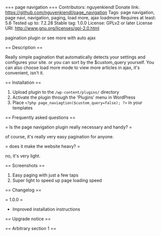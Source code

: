 === page navigation ===
Contributors: nguyenkiendl
Donate link: https://github.com/nguyenkiendl/page_navigation
Tags: page navigation, page navi, navigation, paging, load more, ajax loadmore
Requires at least: 5.6
Tested up to: 7.2.28
Stable tag: 1.0.0
License: GPLv2 or later
License URI: http://www.gnu.org/licenses/gpl-2.0.html

pagination plugin or see more with auto ajax

== Description ==

Really simple pagination that automatically detects your settings and configures your site. or you can sort by the $custom_query yourself.
You can also choose load more mode to view more articles in ajax, it's convenient, isn't it.

== Installation ==

1. Upload plugin to the `/wp-content/plugins/` directory
1. Activate the plugin through the 'Plugins' menu in WordPress
1. Place `<?php page_naviagtion($custom_query=false); ?>` in your templates

== Frequently asked questions ==

= Is the page navigation plugin really necessary and handy? =

of course, it's really very easy pagination for anyone.

= does it make the website heavy? =

no, it's very light.

== Screenshots ==

1. Easy paging with just a few taps
2. Super light to speed up page loading speed

== Changelog ==

= 1.0.0 =
* Improved installation instructions

== Upgrade notice ==



== Arbitrary section 1 ==


